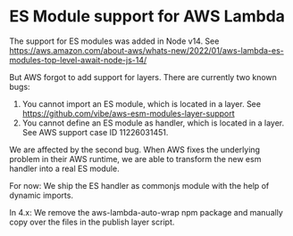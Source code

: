 # ES Module support for AWS Lambda

The support for ES modules was added in Node v14.
See https://aws.amazon.com/about-aws/whats-new/2022/01/aws-lambda-es-modules-top-level-await-node-js-14/

But AWS forgot to add support for layers. There are currently two known bugs:

1. You cannot import an ES module, which is located in a layer. See https://github.com/vibe/aws-esm-modules-layer-support
2. You cannot define an ES module as handler, which is located in a layer. See AWS support case ID 11226031451.

We are affected by the second bug. When AWS fixes the underlying problem in their AWS runtime, we are able to transform the new esm handler into a real ES module.

For now: We ship the ES handler as commonjs module with the help of dynamic imports.

In 4.x: We remove the aws-lambda-auto-wrap npm package and manually copy over the files in the publish layer script.